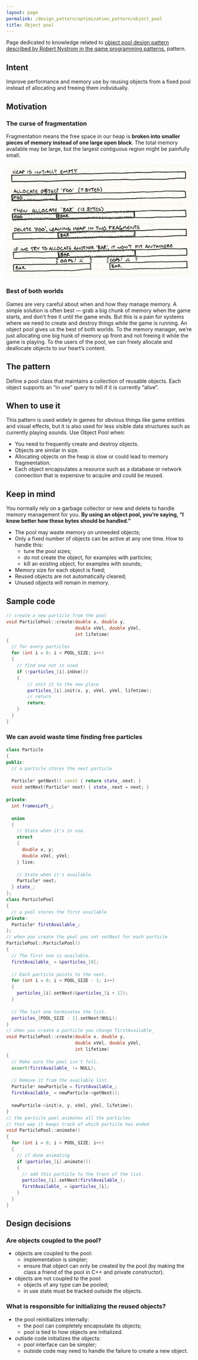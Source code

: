 ```yaml
---
layout: page
permalink: /design_pattern/optimization_pattern/object_pool
title: Object pool
---
```


Page dedicated to knowledge related to [object pool design pattern described by Robert Nystrom in the game programming patterns.](https://gameprogrammingpatterns.com/object-pool.html) pattern.

## Intent

Improve performance and memory use by reusing objects from a fixed pool instead of allocating and freeing them individually.

## Motivation

### The curse of fragmentation

Fragmentation means the free space in our heap is **broken into smaller pieces of memory instead of one large open block**. The total memory available may be large, but the largest contiguous region might be painfully small.

![Object pool heap fragmentation](object-pool-heap-fragment.png)

### Best of both worlds

Games are very careful about when and how they manage memory. A simple solution is often best — grab a big chunk of memory when the game starts, and don’t free it until the game ends. But this is a pain for systems where we need to create and destroy things while the game is running. An object pool gives us the best of both worlds. To the memory manager, we’re just allocating one big hunk of memory up front and not freeing it while the game is playing. To the users of the pool, we can freely allocate and deallocate objects to our heart’s content.

## The pattern

Define a pool class that maintains a collection of reusable objects. Each object supports an “in use” query to tell if it is currently “alive”.

## When to use it

This pattern is used widely in games for obvious things like game entities and visual effects, but it is also used for less visible data structures such as currently playing sounds. Use Object Pool when:

- You need to frequently create and destroy objects.
- Objects are similar in size.
- Allocating objects on the heap is slow or could lead to memory fragmentation.
- Each object encapsulates a resource such as a database or network connection that is expensive to acquire and could be reused.

## Keep in mind

You normally rely on a garbage collector or new and delete to handle memory management for you. **By using an object pool, you’re saying, “I know better how these bytes should be handled.”**

- The pool may waste memory on unneeded objects;
- Only a fixed number of objects can be active at any one time. How to handle this:
    - tune the pool sizes;
    - do not create the object, for examples with particles;
    - kill an existing object, for examples with sounds;
- Memory size for each object is fixed;
- Reused objects are not automatically cleared;
- Unused objects will remain in memory.

## Sample code

```cpp
// create a new particle from the pool
void ParticlePool::create(double x, double y,
                          double xVel, double yVel,
                          int lifetime)
{
  // for every particles
  for (int i = 0; i < POOL_SIZE; i++)
  {
    // find one not in used
    if (!particles_[i].inUse())
    {
        // init it to the new place
        particles_[i].init(x, y, xVel, yVel, lifetime);
        // return
        return;
    }
  }
}
```

### We can avoid waste time finding free particles

```cpp
class Particle
{
public:
  // a particle stores the next particle

  Particle* getNext() const { return state_.next; }
  void setNext(Particle* next) { state_.next = next; }

private:
  int framesLeft_;

  union
  {
    // State when it's in use.
    struct
    {
      double x, y;
      double xVel, yVel;
    } live;

    // State when it's available.
    Particle* next;
  } state_;
};
class ParticlePool
{
  // a pool stores the first available
private:
  Particle* firstAvailable_;
};
// when you create the pool you set setNext for each particle
ParticlePool::ParticlePool()
{
  // The first one is available.
  firstAvailable_ = &particles_[0];

  // Each particle points to the next.
  for (int i = 0; i < POOL_SIZE - 1; i++)
  {
    particles_[i].setNext(&particles_[i + 1]);
  }

  // The last one terminates the list.
  particles_[POOL_SIZE - 1].setNext(NULL);
}
// when you create a particle you change firstAvailable_
void ParticlePool::create(double x, double y,
                          double xVel, double yVel,
                          int lifetime)
{
  // Make sure the pool isn't full.
  assert(firstAvailable_ != NULL);

  // Remove it from the available list.
  Particle* newParticle = firstAvailable_;
  firstAvailable_ = newParticle->getNext();

  newParticle->init(x, y, xVel, yVel, lifetime);
}
// the particle pool animates all the particles
// that way it keeps track of which particle has ended
void ParticlePool::animate()
{
  for (int i = 0; i < POOL_SIZE; i++)
  {
    // if done animating
    if (particles_[i].animate())
    {
      // add this particle to the front of the list.
      particles_[i].setNext(firstAvailable_);
      firstAvailable_ = &particles_[i];
    }
  }
}
```

## Design decisions

### Are objects coupled to the pool?

- objects are coupled to the pool:
    - implementation is simpler;
    - ensure that object can only be created by the pool (by making the class a friend of the pool in C++ and private constructor).
- objects are not coupled to the pool:
    - objects of any type can be pooled;
    - in use state must be tracked outside the objects.

### What is responsible for initializing the reused objects?

- the pool reinitializes internally:
    - the pool can completely encapsulate its objects;
    - pool is tied to how objects are initialized.
- outisde code initializes the objects:
    - pool interface can be simpler;
    - outside code may need to handle the failure to create a new object.













